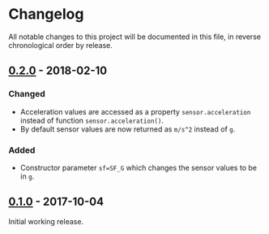 # Changelog

All notable changes to this project will be documented in this file, in reverse chronological order by release.

## [0.2.0](https://github.com/tuupola/micropython-lis2hh12/compare/0.2.0...0.1.0) - 2018-02-10
### Changed
- Acceleration values are accessed as a property `sensor.acceleration` instead of function `sensor.acceleration()`.
- By default sensor values are now returned as `m/s^2` instead of `g`.

### Added
- Constructor parameter `sf=SF_G` which changes the sensor values to be in `g`.

## [0.1.0](https://github.com/tuupola/micropython-lis2hh12/compare/0.2.0...0.1.0) - 2017-10-04

Initial working release.